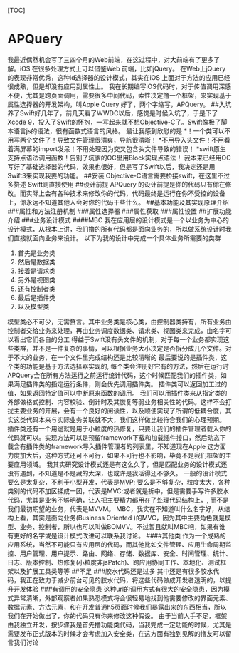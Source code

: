 [TOC]

# APQuery
我最近偶然机会写了三四个月的Web前端，在这过程中，对大前端有了更多了解。iOS 在很多处理方式上可以借鉴Web 前端，比如jQuery。
在Web上jQuery 的表现非常优秀，这种id选择器的设计模式，其实在iOS 上面对于方法的应用已经很成熟，但是却没有应用到属性上。
我在长期编写iOS代码时，对于传值调用深感不便，尤其是跨页面调用，需要很多中间代码，索性决定撸一个框架，来实现基于属性选择器的开发架构，叫Apple Query 好了，两个字缩写，APQuery。
##入坑
养了Swift好几年了，前几天看了WWDC以后，感觉是时候入坑了，于是下了Xcode 9，投入了Swift的怀抱，一写起来就不想Objective-C了。Swift像极了脚本语言js的语法，很有函数式语言的风格。
最让我感到欣慰的是
*！一个类可以不用写两个文件了！导致文件管理很清爽，导航很清晰！
*不用导入头文件！不用看着满屏幕的import发呆！不用处理因为交叉包含头文件导致的错误！
*swift原生支持点语法调用函数！告别了坑爹的OC里用Block实现点语法！
我本来已经用OC写好了基础选择器的代码，效果也很好，但是写了Swift以后，我决定还是用Swift3来实现我要的功能。
##安装
Objective-C语言需要桥接swift，在这里不过多赘述
Swift则直接使用
##设计前提
APQuery 的设计前提是你的代码只有你在修改。而实际上会有各种技术来修改你的代码，代码最终是运行在你不受控的设备上，你永远不知道其他人会对你的代码干些什么。
##基本功能及其实现原理介绍
###属性和方法注册机制
###属性选择器
###属性获取
###属性设置
##扩展功能介绍
###业务设计模式
####MBC
我在应用层的设计模式是一个以业务为中心的设计模式，从根本上讲，我们撸的所有代码都是面向业务的，所以做系统设计时我们直接就面向业务来设计。
以下为我的设计中完成一个具体业务所需要的类群
1. 首先是业务类
2. 然后是数据类
3. 接着是请求类
4. 另外是视图类
5. 还有控制者类
6. 最后是插件类
7. 以及模型类

模型类必不可少，无需赘言。其中业务类是核心类，由控制器类持有，所有业务由控制者交给业务来处理，再由业务调度数据类、请求类、视图类来完成，由名字可以看出它们各自的分工
得益于Swift没有头文件的机制，对于每一个业务都实现这些类群，并不是一件复杂的事情，可以根据业务大小决定是否拆分成几个文件。对于不大的业务，在一个文件里完成结构还是比较清晰的
最后要说的是插件类，这个类的功能是基于方法选择器实现的, 每个类会注册好它有的方法，然后在运行时APQuery会在所有方法运行之前运行统计代码，这个时候匹配我们的插件类，如果满足插件类的指定运行条件，则会优先调用插件类。
插件类可以返回加工过的值，如果返回特定值可以中断原来函数的调用。
我们可以用插件类来从指定类的外部做格式控制、内容校验、倒计时及其恢复等弱业务相关性的代码。这样不会打扰主要业务的开展，会有一个良好的阅读性，以及顺便实现了所谓的低耦合度，其实这类代码本来与实际业务关联就不大，我们这样做比较符合我们的心理预期。
插件类还有一个用途就是用于小粒度的热修复，只要让我们的插件管理者载入你的代码就可以。实现方法可以是预留framework下载和加载插件接口，然后动态下载含有插件类的framework导入插件管理者的列表里，不知道现在Apple 这方面力度加大后，这种方式还可不可行，如果不可行也不影响，毕竟不是我们框架的主要应用领域。
我其实研究设计模式还是有这么久了，但是匹配业务的设计模式还没有遇到，不知道是不是藏的太深，也或许是我活得还不够久。
一般的设计模式要么是太复杂，不利于小型开发，代表是MVP; 要么是不够复杂，粒度太大，各种类别的代码不加区揉成一团，代表是MVC;或者就是折中，但是需要手写许多胶水代码，尤其是业务不够明确，让人把主要精力都用在了处理代码结构上，, 而不是我们最初期望的业务，代表是MVVM。
MBC，我实在不知道叫什么名字好，从结构上看，其实是面向业务(Business Oriented )的MVC，因为其中主要角色就是模型、业务、控制者，所以也可以叫做BOMVV。不过暂且就叫MBC吧，如果有谁有更好的名字或是设计模式改进可以联系我讨论。
####其他类
作为一个成熟的应用系统，当然不可能只有应用层的代码，而其他比如文件管理、应用生命周期监控、用户管理、用户提示、路由、网络、存储、数据库、安全、时间管理、统计、日志、版本控制、热修复(小粒度非jsPatch)、跨应用协同工作、本地化、测试框架以及扩展工具类等等
##不足
###胶水代码还是过多
其中还是有很多胶水代码，我正在致力于减少前台可见的胶水代码，将这些代码做成开发者透明的，以提升开发体验
###有调用的安全隐患
这种url的调用方式有很大的安全隐患，因为模式异常清晰，外部观察者如果熟悉模式将会很轻易地找到他需要修改的界面元素、数据元素、方法元素，和在开发普通h5页面时候我们暴露出来的东西相当，所以我们在开始做出了，你的代码只有你来修改这种假设。
由于当前人手不足，框架由我独立开发，按步骤我是首先撸功能类代码，当我完成一定功能的时候，尤其是需要发布正式版本的时候才会考虑加入安全类，在这方面有独到见解的撸友可以留言我们讨论
